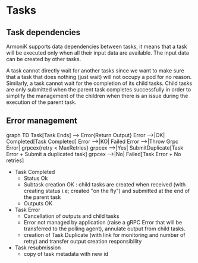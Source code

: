 # Tasks

## Task dependencies

ArmoniK supports data dependencies between tasks, it means that a task will be executed only when all their input data are available. The input data can be created by other tasks.

A task cannot directly wait for another tasks since we want to make sure that a task that does nothing (just wait) will not occupy a pod for no reason. Similarly, a task cannot wait for the completion of its child tasks. Child tasks are only submitted when the parent task completes successfully in order to simplify the management of the children when there is an issue during the execution of the parent task.

## Error management

<Mermaid>
graph TD
  Task[Task Ends] --> Error{Return Output}
  Error -->|OK| Completed[Task Completed]
  Error -->|KO| Failed
  Error -->|Throw Grpc Error| grpcex{retry < MaxRetries}
  grpcex -->|Yes| SubmitDuplicate[Task Error + Submit a duplicated task]
  grpcex -->|No| Failed[Task Error + No retries]
</Mermaid>

- Task Completed
  - Status Ok
  - Subtask creation OK : child tasks are created when received (with creating status i.e; created "on the fly") and submitted at the end of the parent task
  - Outputs OK
- Task Error
  - Cancellation of outputs and child tasks
  - Error not managed by application (raise a gRPC Error that will be transferred to the polling agent), annulate output from child tasks.
  - creation of Task Duplicate (with link for monitoring and number of retry) and transfer output creation responsibility
- Task resubmission
  - copy of task metadata with new id
